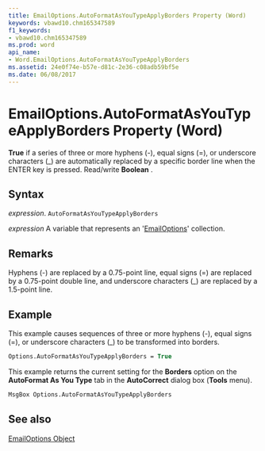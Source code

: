 ```yaml
---
title: EmailOptions.AutoFormatAsYouTypeApplyBorders Property (Word)
keywords: vbawd10.chm165347589
f1_keywords:
- vbawd10.chm165347589
ms.prod: word
api_name:
- Word.EmailOptions.AutoFormatAsYouTypeApplyBorders
ms.assetid: 24e0f74e-b57e-d81c-2e36-c08adb59bf5e
ms.date: 06/08/2017
---
```



# EmailOptions.AutoFormatAsYouTypeApplyBorders Property (Word)

 **True** if a series of three or more hyphens (-), equal signs (=), or underscore characters (_) are automatically replaced by a specific border line when the ENTER key is pressed. Read/write **Boolean** .


## Syntax

 _expression_. `AutoFormatAsYouTypeApplyBorders`

 _expression_ A variable that represents an '[EmailOptions](Word.EmailOptions.md)' collection.


## Remarks

Hyphens (-) are replaced by a 0.75-point line, equal signs (=) are replaced by a 0.75-point double line, and underscore characters (_) are replaced by a 1.5-point line.


## Example

This example causes sequences of three or more hyphens (-), equal signs (=), or underscore characters (_) to be transformed into borders.


```vb
Options.AutoFormatAsYouTypeApplyBorders = True
```

This example returns the current setting for the  **Borders** option on the **AutoFormat As You Type** tab in the **AutoCorrect** dialog box (**Tools** menu).




```vb
MsgBox Options.AutoFormatAsYouTypeApplyBorders
```


## See also


[EmailOptions Object](Word.EmailOptions.md)

